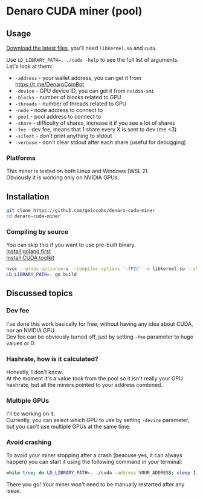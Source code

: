 # Denaro CUDA miner (pool)
## Usage

[Download the latest files](https://github.com/geiccobs/denaro-cuda-miner/releases/latest), you'll need `libkernel.so` and `cuda`.

Use `LD_LIBRARY_PATH=. ./cuda -help` to see the full list of arguments.  
Let's look at them:
- `-address` - your wallet address, you can get it from https://t.me/DenaroCoinBot
- `-device` - GPU device ID, you can get it from `nvidia-smi`
- `-blocks` - number of blocks related to GPU
- `-threads` - number of threads related to GPU
- `-node` - node address to connect to
- `-pool` - pool address to connect to
- `-share` - difficulty of shares, increase it if you see a lot of shares
- `-fee` - dev fee, means that 1 share every X is sent to dev (me <3)
- `-silent` - don't print anything to stdout  
- `-verbose` - don't clear stdout after each share (useful for debugging)

### Platforms
This miner is tested on both Linux and Windows (WSL 2).  
Obviously it is working only on NVIDIA GPUs.

## Installation

```bash
git clone https://github.com/geiccobs/denaro-cuda-miner
cd denaro-cuda-miner
```

### Compiling by source

You can skip this if you want to use pre-built binary.  
[Install golang first](https://go.dev/doc/install)  
[Install CUDA toolkit](https://developer.nvidia.com/cuda-downloads)
```bash
nvcc --ptxas-options=-v --compiler-options '-fPIC' -o libkernel.so --shared kernel.cu
LD_LIBRARY_PATH=. go build
```


## Discussed topics
### Dev fee
I've done this work basically for free, without having any idea about CUDA, nor an NVIDIA GPU.  
Dev fee can be obviously turned off, just by setting `-fee` parameter to huge values or 0.

### Hashrate, how is it calculated?
Honestly, I don't know.  
At the moment it's a value took from the pool so it isn't really your GPU hashrate, but all the miners pointed to your address combined.

### Multiple GPUs
I'll be working on it.  
Currently, you can select which GPU to use by setting `-device` parameter, but you can't use multiple GPUs at the same time.

### Avoid crashing
To avoid your miner stopping after a crash (beacuse yes, it can always happen) you can start it using the following command in your terminal:
```bash
while true; do LD_LIBRARY_PATH=. ./cuda -address YOUR_ADDRESS; sleep 1; done
```
There you go! Your miner won't need to be manually restarted after any issue.
